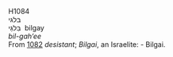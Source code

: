 H1084  
בּלגּי  
בִּלגַּי ‎ bilgay  
*bil-gah‘ee*  
From [1082](h1082) *desistant*; *Bilgai*, an Israelite: - Bilgai.  
